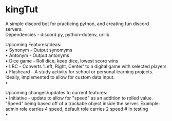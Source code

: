 # kingTut
A simple discord bot for practicing python, and creating fun discord servers.  
Dependencies - discord.py, python-dotenv, urllib
  
Upcoming Features/Ideas:  
• Synonym - Output synomyms  
• Antonym - Output antonyms  
• Dice game - Roll dice, keep dice, lowest score wins  
• LRC - Converts 'Left, Right, Center' to a digital game with selected players  
• Flashcard - A study activity for school or personal learning projects. Ideally, implemented to allow for custom data input.  
•  
  
Upcoming changes/updates to current features:  
• Initiative - update to allow for "speed" as an addition to rolled value. "Speed" being based off of a trackabe object inside the server. Example: admin role carries 4 speed, default role carries 2 speed # In testing  
•   
  
